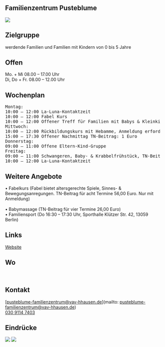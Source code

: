 ## Familienzentrum Pusteblume
<img id="topmedia" src="/Familienzentren/images/Pusteblume/logo.png" />

## Zielgruppe
werdende Familien und Familien mit Kindern von 0 bis 5 Jahre

## Offen
Mo. + Mi 08.00 – 17.00 Uhr <br>
Di, Do + Fr. 08.00 – 12.00 Uhr

## Wochenplan
<pre id="weeklyschedule">
Montag: 
10:00 – 12:00 La-Luna-Kontaktzeit							  
10:00 – 12:00 Fabel Kurs 
10:00 – 12:00 Offener Treff für Familien mit Babys & Kleinkindern
Mittwoch: 
10:00 – 12:00 Rückbildungskurs mit Hebamme, Anmeldung erforderlich
15:00 – 17:30 Offener Nachmittag TN-Beitrag: 1 Euro
Donnerstag: 
09:00 – 11:00 Offene Eltern-Kind-Gruppe 
Freitag: 
09:00 – 11:00 Schwangeren, Baby- & Krabbelfrühstück, TN-Beitrag: 4 Euro (Erwachsener)
10:00 – 12:00 La-Luna-Kontaktzeit
</pre>

## Weitere Angebote
•	Fabelkurs (Fabel bietet altersgerechte Spiele, Sinnes- & Bewegungsanregungen. TN-Beitrag für acht Termine 56,00 Euro. Nur mit Anmeldung)<br>						
•	Babymassage (TN-Beitrag für vier Termine 26,00 Euro)<br>
•	Familiensport (Do 16:30 – 17:30 Uhr, Sporthalle Klützer Str. 42, 13059 Berlin) <br>

## Links
<a class="external_link" href="https://www.vav-hhausen.de/Bereiche/Familie/pusteblume.html"> Website</a><br>

## Wo
<div id="gmap"></div>
<script>window.onload = showMap('Wartiner Straße 75, 13057 Berlin, 0, 'gmap_mini')</script><br>

## Kontakt
[pusteblume-familienzentrum@vav-hhausen.de](mailto: pusteblume-familienzentrum@vav-hhausen.de)<br>
<a href="tel:+493091147403">030 9114 7403</a>

## Eindrücke
<div class="mediacontainer">
  <img src="/Familienzentren/images/Pusteblume/1.JPG" />
  <img src="/Familienzentren/images/Pusteblume/2.JPG" />
</div>
